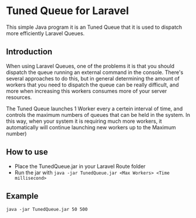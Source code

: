# Tuned Queue for Laravel

This simple Java program it is an Tuned Queue that it is used to dispatch more efficiently Laravel Queues. 

Introduction
-------------

When using Laravel Queues, one of the problems it is that you should dispatch the queue running an external command in the console. There's several approaches to do this, but in general determining the amount of workers that you need to dispatch the queue can be really difficult, and more when increasing this workers consumes more of your server resources. 

The Tuned Queue launches 1 Worker every a certein interval of time, and controls the maximum numbers of queues that can be held in the system. In this way, when your system it is requiring much more workers, it automatically will continue launching new workers up to the Maximum number)

How to use
-----------

* Place the TunedQueue.jar in your Laravel Route folder 
* Run the jar with `java -jar TunedQueue.jar <Max Workers> <Time millisecond>`

Example
--------
`java -jar TunedQueue.jar 50 500`




